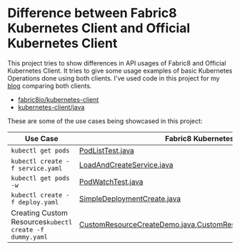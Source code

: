 # Difference between Fabric8 Kubernetes Client and Official Kubernetes Client

This project tries to show differences in API usages of Fabric8 and Official Kubernetes Client. It tries to give some usage examples of basic Kubernetes Operations done using both clients. I've used code in this project for my [blog](https://medium.com/@rohaan/difference-between-fabric8-and-official-kubernetes-java-client-3e0a994fd4af) comparing both clients.

+ [fabric8io/kubernetes-client](https://github.com/fabric8io/kubernetes-client)
+ [kubernetes-client/java](https://github.com/kubernetes-client/java)

These are some of the use cases being showcased in this project:

| Use Case               | Fabric8 Kubernetes Client        | Official Kubernetes Client            |
| -----------------------|----------------------------------|---------------------------------------|
| `kubectl get pods`     | [PodListTest.java](https://github.com/rohanKanojia/fabric8-official-java-client-comparison/blob/master/src/main/java/io/fabric8/PodListTest.java)                 |  [TestingPodList.java](https://github.com/rohanKanojia/fabric8-official-java-client-comparison/blob/master/src/main/java/io/kubernetes/TestingPodList.java)                  |
| `kubectl create -f service.yaml` | [LoadAndCreateService.java](https://github.com/rohanKanojia/fabric8-official-java-client-comparison/blob/master/src/main/java/io/fabric8/LoadAndCreateService.java) | [LoadAndCreateService.java](https://github.com/rohanKanojia/fabric8-official-java-client-comparison/blob/master/src/main/java/io/kubernetes/LoadAndCreateService.java)          |     
| `kubectl get pods -w` | [PodWatchTest.java](https://github.com/rohanKanojia/fabric8-official-java-client-comparison/blob/master/src/main/java/io/fabric8/PodWatchTest.java) | [WatchPods.java](https://github.com/rohanKanojia/fabric8-official-java-client-comparison/blob/master/src/main/java/io/kubernetes/WatchPods.java)          |     
| `kubectl create -f deploy.yaml` | [SimpleDeploymentCreate.java](https://github.com/rohanKanojia/fabric8-official-java-client-comparison/blob/master/src/main/java/io/fabric8/SimpleDeploymentCreate.java) | [DeploymentDemo.java](https://github.com/rohanKanojia/fabric8-official-java-client-comparison/blob/master/src/main/java/io/kubernetes/DeploymentDemo.java)        |
| Creating Custom Resources`kubectl create -f dummy.yaml` | [CustomResourceCreateDemo.java](https://github.com/rohanKanojia/fabric8-official-java-client-comparison/blob/master/src/main/java/io/fabric8/CustomResourceCreateDemo.java),[CustomResourceCreateDemoTypeless.java](https://github.com/rohanKanojia/fabric8-official-java-client-comparison/blob/master/src/main/java/io/fabric8/CustomResourceCreateDemoTypeless.java) | [CustomResourceDemo.java](https://github.com/rohanKanojia/fabric8-official-java-client-comparison/blob/master/src/main/java/io/kubernetes/CustomResourceDemo.java)        |



